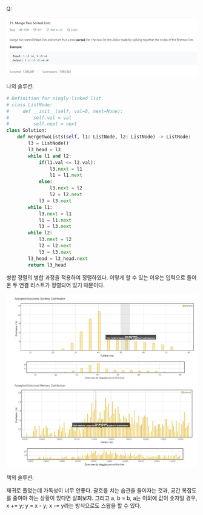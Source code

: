 Q:

![](./Figure/21(1).JPG)



나의 솔루션:

```python 
# Definition for singly-linked list.
# class ListNode:
#     def __init__(self, val=0, next=None):
#         self.val = val
#         self.next = next
class Solution:
    def mergeTwoLists(self, l1: ListNode, l2: ListNode) -> ListNode:
        l3 = ListNode()
        l3_head = l3
        while l1 and l2:
            if(l1.val <= l2.val):
                l3.next = l1
                l1 = l1.next
            else:
                l3.next = l2
                l2 = l2.next
            l3 = l3.next
        while l1:
            l3.next = l1
            l1 = l1.next
            l3 = l3.next
        while l2:
            l3.next = l2
            l2 = l2.next
            l3 = l3.next
        l3_head = l3_head.next
        return l3_head
```

병합 정렬의 병합 과정을 적용하여 정렬하였다. 이렇게 할 수 있는 이유는 입력으로 들어온 두 연결 리스트가 정렬되어 있기 때문이다. 

![](./Figure/21(2).JPG)

책의 솔루션: 

재귀로 풀었는데 가독성이 너무 안좋다. 괄호를 치는 습관을 들이자는 것과, 공간 복잡도를 줄여야 하는 상황이 있다면 살펴보자. 그리고 a, b = b, a는 이외에 값이 숫자일 경우, x += y; y = x - y; x -= y라는 방식으로도 스왑을 할 수 있다.